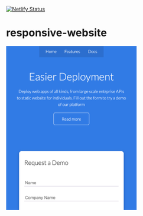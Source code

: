[![Netlify Status](https://api.netlify.com/api/v1/badges/310a0b38-787b-4e3e-bd8c-e1c251655509/deploy-status)](https://app.netlify.com/sites/optimistic-wilson-eeb0bf/deploys)

# responsive-website

<img src="images/screenshot.png"
     alt="Screenshort :("
     style="float: left; margin-right: 10px; width: 70%" />